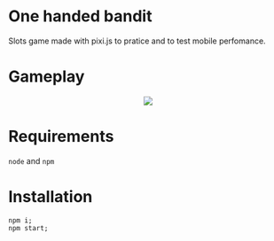 # One handed bandit
Slots game made with pixi.js to pratice and to test mobile perfomance.

# Gameplay
<div style="text-align:center">
  <img src="https://puu.sh/yrSKt/d4a1a60df1.png"></img>
</div>

# Requirements
```node``` and ```npm```

# Installation
```
npm i;
npm start;
```


